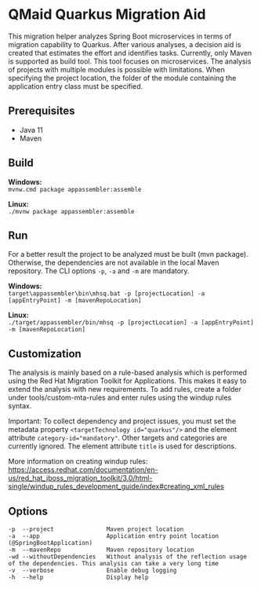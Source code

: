 # QMaid Quarkus Migration Aid

This migration helper analyzes Spring Boot microservices in terms of migration capability to Quarkus. After various analyses, a decision aid is created that estimates the effort and identifies tasks. Currently, only Maven is supported as build tool. This tool focuses on microservices. The analysis of projects with multiple modules is possible with limitations. When specifying the project location, the folder of the module containing the application entry class must be specified.

## Prerequisites

- Java 11
- Maven

## Build

**Windows:** \
`mvnw.cmd package appassembler:assemble`

**Linux:** \
`./mvnw package appassembler:assemble`

## Run
For a better result the project to be analyzed must be built (mvn package). Otherwise, the dependencies are not available in the local Maven repository.
The CLI options ```-p```, ```-a``` and ```-m``` are mandatory.

**Windows:** \
`target\appassembler\bin\mhsq.bat -p [projectLocation] -a [appEntryPoint] -m [mavenRepoLocation]`

**Linux:** \
`./target/appassembler/bin/mhsq -p [projectLocation] -a [appEntryPoint] -m [mavenRepoLocation]`

## Customization

The analysis is mainly based on a rule-based analysis which is performed using the Red Hat Migration Toolkit for Applications. This makes it easy to extend the analysis with new requirements. To add rules, create a folder under tools/custom-mta-rules and enter rules using the windup rules syntax.

Important: To collect dependency and project issues, you must set the metadata property ```<targetTechnology id="quarkus"/>``` and the element attribute ```category-id="mandatory"```. Other targets and categories are currently ignored. The element attribute ```title``` is used for descriptions.

More information on creating windup rules:
https://access.redhat.com/documentation/en-us/red_hat_jboss_migration_toolkit/3.0/html-single/windup_rules_development_guide/index#creating_xml_rules

## Options
```
-p  --project               Maven project location
-a  --app                   Application entry point location (@SpringBootApplication)
-m  --mavenRepo             Maven repository location
-wd --withoutDependencies   Without analysis of the reflection usage of the dependencies. This analysis can take a very long time
-v  --verbose               Enable debug logging
-h  --help                  Display help
```

